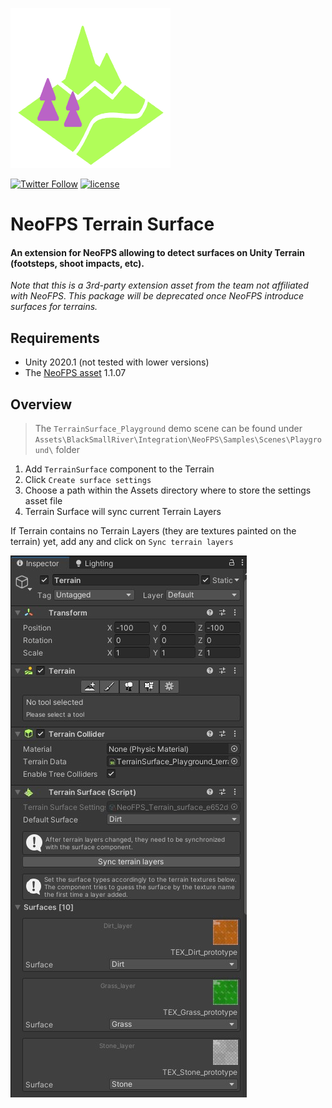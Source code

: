 
![Logo](Assets/BlackSmallRiver/Integration/NeoFPS/Core/Surfaces/Editor/Gizmos/bsr_terrain_icon.png)

[![Twitter Follow](https://img.shields.io/twitter/follow/AlekseyMelkor?color=blue&label=Follow%20on%20Twitter&logo=%20&logoColor=%20&style=flat-square)](https://twitter.com/AlekseyMelkor)
[![license](https://img.shields.io/badge/license-MIT-brightgreen.svg?style=flat-square)](https://github.com/amelkor/Unity3d-BSR-Shooter-Trial/blob/master/LICENSE.md)

# NeoFPS Terrain Surface
#### An extension for NeoFPS allowing to detect surfaces on Unity Terrain (footsteps, shoot impacts, etc).
_Note that this is a 3rd-party extension asset from the team not affiliated with NeoFPS_.
_This package will be deprecated once NeoFPS introduce surfaces for terrains._

## Requirements
- Unity 2020.1 (not tested with lower versions)
- The [NeoFPS asset](https://assetstore.unity.com/packages/templates/systems/neofps-150179?aid=1011l58Ft) 1.1.07

## Overview

>The `TerrainSurface_Playground` demo scene can be found under `Assets\BlackSmallRiver\Integration\NeoFPS\Samples\Scenes\Playground\` 
folder

1. Add `TerrainSurface` component to the Terrain
2. Click `Create surface settings`
3. Choose a path within the Assets directory where to store the settings asset file
4. Terrain Surface will sync current Terrain Layers

If Terrain contains no Terrain Layers (they are textures painted on the terrain) yet, add any and click on `Sync terrain layers`

![Preview](!readme/img/preview-image.jpg)

